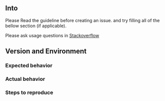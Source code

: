 ## Into
Please Read the guideline before creating an issue.
 and try filling all of the bellow section (if applicable).

Please ask usage questions in [Stackoverflow](https://stackoverflow.com)

## Version and Environment

### Expected behavior

### Actual behavior

### Steps to reproduce
